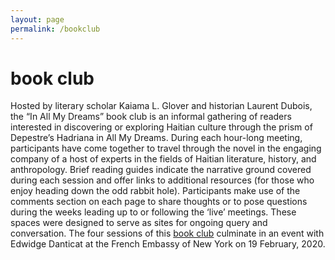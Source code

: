 ```yaml
---
layout: page
permalink: /bookclub
---
```

<div id="column-a"><h1> book club</h1></div>

<div id="column-b"><p>Hosted by literary scholar Kaiama L. Glover and historian Laurent Dubois, the “In All My Dreams” book club is an informal gathering of readers interested in discovering or exploring Haitian culture through the prism of Depestre’s Hadriana in All My Dreams. 
During each hour-long meeting, participants have come together to travel through the novel in the engaging company of a host of experts in the fields of Haitian literature, history, and anthropology. Brief reading guides indicate the narrative ground covered during each session and offer links to additional resources (for those who enjoy heading down the odd rabbit hole). Participants make use of the comments section on each page to share thoughts or to pose questions during the weeks leading up to or following the ‘live’ meetings. These spaces were designed to serve as sites for ongoing query and conversation.
  The four sessions of this <a href="https://iamdbookclub.com" target="_blank">book club</a> culminate in an event with Edwidge Danticat at the French Embassy of New York on 19 February, 2020.
  </p> </div>

